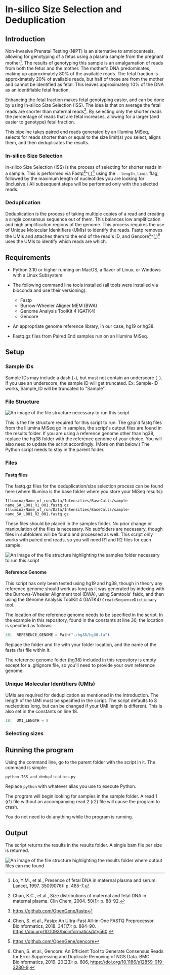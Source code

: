 # In-silico Size Selection and Deduplication

## Introduction

Non-Invasive Prenatal Testing (NIPT) is an alternative to amniocentesis, allowing for genotyping of a fetus using a plasma sample from the pregnant mother[^1]. The results of genotyping this sample is an amalgamation of reads from both the fetus and the mother. The mother's DNA predominates, making up approximately 80% of the available reads. The fetal fraction is approximately 20% of available reads, but half of those are from the mother and cannot be identified as fetal. This leaves approximately 10% of the DNA as an identifiable fetal fraction. 

Enhancing the fetal fraction makes fetal genotyping easier, and can be done by using In-silico Size Selection (ISS). The idea is that on average the fetal reads are shorter than maternal reads[^2]. By selecting only the shorter reads the percentage of reads that are fetal increases, allowing for a larger (and easier to genotype) fetal fraction.

This pipeline takes paired end reads generated by an Illumina MiSeq, selects for reads shorter than or equal to the size limit(s) you select, aligns them, and then deduplicates the results.

[^1]: Lo, Y.M., et al., Presence of fetal DNA in maternal plasma and serum. Lancet, 1997. 350(9076): p. 485-7.
[^2]: Chan, K.C., et al., Size distributions of maternal and fetal DNA in maternal plasma. Clin Chem, 2004. 50(1): p. 88-92.

### In-silico Size Selection

In-silico Size Selection (ISS) is the process of selecting for shorter reads in a sample. This is performed via Fastp[^3]^(,)[^4] using the `--length_limit` flag, followed by the maximum length of nucleotides you are looking for (inclusive.) All subsequent steps will be performed only with the selected reads.

[^3]: https://github.com/OpenGene/fastp
[^4]: Chen, S. et al., Fastp: An Ultra-Fast All-in-One FASTQ Preprocessor. Bioinformatics, 2018. 34(17): p. 884–90. https://doi.org/10.1093/bioinformatics/bty560.

### Deduplication

Deduplication is the process of taking multiple copies of a read and creating a single consensus sequence out of them. This balances low amplification and high amplification regions of the genome. This process requires the use of Unique Molecular Idenitifiers (UMIs) to identify the reads. Fastp removes the UMIs and attaches them to the end of the read's ID, and Gencore[^5]^(,)[^6] uses the UMIs to identify which reads are which.

[^5]: https://github.com/OpenGene/gencore
[^6]: Chen, S. et al., Gencore: An Efficient Tool to Generate Consensus Reads for Error Suppressing and Duplicate Removing of NGS Data. BMC Bioinformatics, 2019. 20(23): p. 606, https://doi.org/10.1186/s12859-019-3280-9.

## Requirements

* Python 3.10 or higher running on MacOS, a flavor of Linux, or Windows with a Linux Subsystem.
* The following command line tools installed (all tools were installed via bioconda and use their versioning):

	* Fastp
	* Burrow-Wheeler Aligner MEM (BWA)
	* Genome Analysis ToolKit 4 (GATK4)
	* Gencore

* An appropriate genome reference library, in our case, hg19 or hg38.
* Fastq.gz files from Paired End samples run on an Illumina MiSeq.

## Setup

### Sample IDs 
Sample IDs may include a dash (`-`), but must not contain an underscore (`_`). If you use an underscore, the sample ID will get truncated. Ex: Sample-ID works, Sample_ID will be truncated to "Sample".

### File Structure

![An image of the file structure necessary to run this script](https://artemisplayground.s3.us-east-2.amazonaws.com/static/share/images/nipt-informatics/parent_file_structure.png)

This is the file structure required for this script to run. The gzip'd fastq files from the Illumina MiSeq go in samples, the script's output files are found in the results folder. If you are using a reference genome other than hg38, replace the hg38 folder with the reference genome of your choice. You will also need to update the script accordingly. (More on that below.) The Python script needs to stay in the parent folder.

### Files

#### Fastq files
The fastq.gz files for the deduplication/size selection process can be found here (where Illumina is the base folder where you store your MiSeq results):  

```
Illumina/Name_of_run/Data/Intensities/BaseCalls/sample-name_S#_L001_R1_001.fastq.gz 
Illumina/Name_of_run/Data/Intensities/BaseCalls/sample-name_S#_L001_R2_001.fastq.gz
```
These files should be placed in the samples folder. No prior change or manipulation of the files is necessary. No subfolders are necessary, though files in subfolders will be found and processed as well. This script only works with paired end reads, so you will need R1 and R2 files for each sample.

![An image of the file structure highlighting the samples folder necessary to run this script](https://artemisplayground.s3.us-east-2.amazonaws.com/static/share/images/nipt-informatics/samples_file_structure.png)

#### Reference Genome

This script has only been tested using hg19 and hg38, though in theory any reference genome should work as long as it was generated by indexing with the Burrows-Wheeler Alignment tool (BWA), using Samtools' faidx, and then using the Genome Analysis ToolKit 4 (GATK4) `CreateSequenceDictionary` tool.

The location of the reference genome needs to be specified in the script. In the example in this repository, found in the constants at line 30, the location is specified as follows:

~~~python
30|  REFERENCE_GENOME = Path("./hg38/hg38.fa")
~~~

Replace the folder and file with your folder location, and the name of the fasta (fa) file within it.

The reference genome folder (hg38) included in this repository is empty except for a .gitignore file, so you'll need to provide your own reference genome.

### Unique Molecular Identifiers (UMIs)

UMIs are required for deduplication as mentioned in the introduction. The length of the UMI must be specified in the script. The script defaults to 8 nucleotides long, but can be changed if your UMI length is different. This is also set in the constants on line 18.

~~~python
18|  UMI_LENGTH = 8
~~~

### Selecting sizes



## Running the program

Using the command line, go to the parent folder with the script in it. The command is simple:

~~~
python ISS_and_deduplication.py
~~~

Replace `python` with whatever alias you use to execute Python.

The program will begin looking for samples in the sample folder. A read 1 (r1) file without an accompanying read 2 (r2) file will cause the program to crash. 

You do not need to do anything while the program is running. 

## Output

The script returns the results in the results folder. A single bam file per size is returned.

![An image of the file structure highlighting the results folder where output files can me found](https://artemisplayground.s3.us-east-2.amazonaws.com/static/share/images/nipt-informatics/results_file_structure.png)
